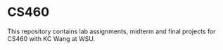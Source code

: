 # CS460
This repository contains lab assignments, midterm and final projects for CS460 with KC Wang at WSU.
